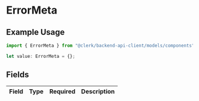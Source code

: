 # ErrorMeta

## Example Usage

```typescript
import { ErrorMeta } from "@clerk/backend-api-client/models/components";

let value: ErrorMeta = {};
```

## Fields

| Field       | Type        | Required    | Description |
| ----------- | ----------- | ----------- | ----------- |